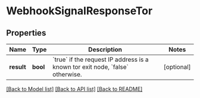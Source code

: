 # WebhookSignalResponseTor

## Properties
Name | Type | Description | Notes
------------ | ------------- | ------------- | -------------
**result** | **bool** | &#x60;true&#x60; if the request IP address is a known tor exit node, &#x60;false&#x60; otherwise.  | [optional] 

[[Back to Model list]](../README.md#documentation-for-models) [[Back to API list]](../README.md#documentation-for-api-endpoints) [[Back to README]](../README.md)

